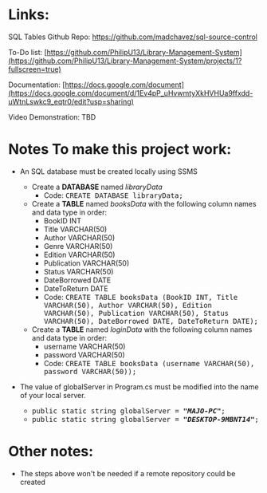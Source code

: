 # Links:

SQL Tables Github Repo: https://github.com/madchavez/sql-source-control

To-Do list: [https://github.com/PhilipU13/Library-Management-System](https://github.com/PhilipU13/Library-Management-System/projects/1?fullscreen=true)

Documentation: [https://docs.google.com/document](https://docs.google.com/document/d/1Ev4pP_uHvwmtyXkHVHUa9ffxdd-uWtnLswkc9_eqtr0/edit?usp=sharing)

Video Demonstration: TBD

# Notes To make this project work: 

* An SQL database must be created locally using SSMS
  * Create a **DATABASE** named *libraryData* 
    * Code: <kbd>CREATE DATABASE libraryData;</kbd>
  * Create a **TABLE** named *booksData* with the following column names and data type in order:
    * BookID INT
    * Title VARCHAR(50)
    * Author VARCHAR(50)
    * Genre VARCHAR(50)
    * Edition VARCHAR(50)
    * Publication VARCHAR(50)
    * Status VARCHAR(50)
    * DateBorrowed DATE
    * DateToReturn DATE </br>
    * Code: <kbd>CREATE TABLE booksData (BookID INT, Title VARCHAR(50), Author VARCHAR(50), Edition VARCHAR(50), Publication VARCHAR(50), Status VARCHAR(50), DateBorrowed DATE, DateToReturn DATE);</kbd>
  * Create a **TABLE** named *loginData* with the following column names and data type in order:
    * username VARCHAR(50)
    * password VARCHAR(50)
    * Code: <kbd>CREATE TABLE booksData (username VARCHAR(50), password VARCHAR(50));</kbd>
  
* The value of globalServer in Program.cs must be modified into the name of your local server.
  * <kbd>public static string globalServer = ***"MAJO-PC"***;</kbd>
  * <kbd>public static string globalServer = ***"DESKTOP-9MBNT14"***;</kbd>
 
# Other notes:

  * The steps above won't be needed if a remote repository could be created
  
